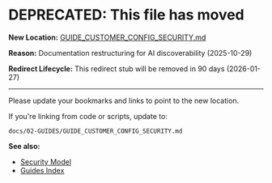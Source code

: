 # DEPRECATED: This file has moved

**New Location:** [GUIDE_CUSTOMER_CONFIG_SECURITY.md](docs/02-GUIDES/GUIDE_CUSTOMER_CONFIG_SECURITY.md)

**Reason:** Documentation restructuring for AI discoverability (2025-10-29)

**Redirect Lifecycle:** This redirect stub will be removed in 90 days (2026-01-27)

---

Please update your bookmarks and links to point to the new location.

If you're linking from code or scripts, update to:
```
docs/02-GUIDES/GUIDE_CUSTOMER_CONFIG_SECURITY.md
```

**See also:**
- [Security Model](docs/02-GUIDES/GUIDE_SECURITY_MODEL.md)
- [Guides Index](docs/02-GUIDES/INDEX.md)
